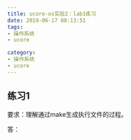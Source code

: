 ```yaml
---
title: ucore-os实验2：lab1练习
date: 2019-06-17 08:13:51
tags:
- 操作系统
- ucore

category:
- 操作系统
- ucore
---
```


## 练习1
要求：理解通过make生成执行文件的过程。

答：
